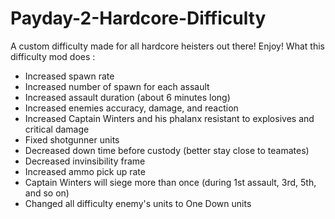 # Payday-2-Hardcore-Difficulty
A custom difficulty made for all hardcore heisters out there! Enjoy!
What this difficulty mod does :
- Increased spawn rate
- Increased number of spawn for each assault
- Increased assault duration (about 6 minutes long)
- Increased enemies accuracy, damage, and reaction
- Increased Captain Winters and his phalanx resistant to explosives and critical damage
- Fixed shotgunner units
- Decreased down time before custody (better stay close to teamates)
- Decreased invinsibility frame
- Increased ammo pick up rate
- Captain Winters will siege more than once (during 1st assault, 3rd, 5th, and so on)
- Changed all difficulty enemy's units to One Down units
